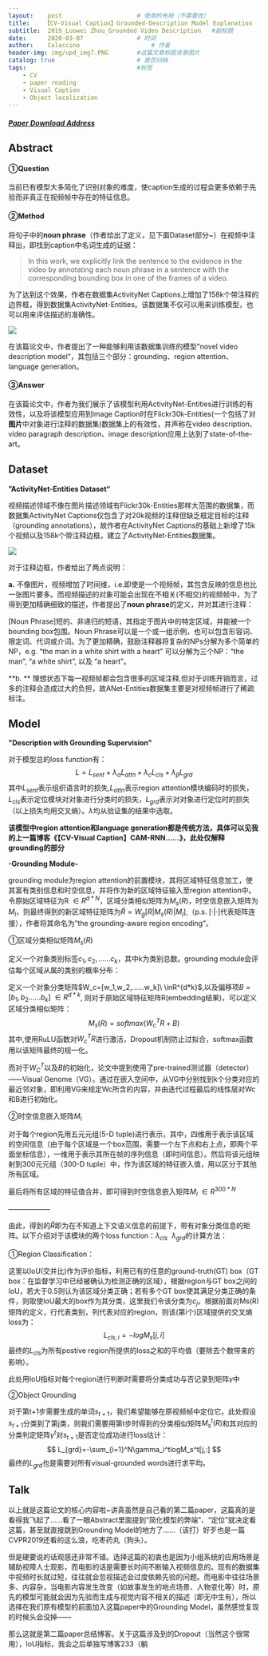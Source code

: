 ```yaml
---
layout:    post   				    # 使用的布局（不需要改）
title:    【CV-Visual Caption】Grounded-Description Model Explanation  # 标题 
subtitle:  2019_Luowei Zhou_Grounded Video Description   #副标题
date:      2020-03-07 				# 时间
author:    Culaccino					# 作者
header-img: img/upd_img7.PNG        #这篇文章标题背景图片
catalog: true 						# 是否归档
tags:								#标签
    - CV
    - paper reading
    - Visual Caption
    - Object localization
---
```


##### [Paper Download Address](https://arxiv.org/abs/1812.06587)

## Abstract

#### ①Question

当前已有模型大多简化了识别对象的难度，使caption生成的过程会更多依赖于先验而非真正在视频帧中存在的特征信息。

#### ②Method

将句子中的**noun phrase**（作者给出了定义，见下面Dataset部分~）在视频中注释出，即找到caption中名词生成的证据：

> In this work, we explicitly link the sentence to the evidence in the video by annotating each noun phrase in a sentence with the corresponding bounding box in one of the frames of a video.

为了达到这个效果，作者在数据集ActivityNet Captions上增加了158k个带注释的边界框，得到数据集ActivityNet-Entities。该数据集不仅可以用来训练模型，也可以用来评估描述的准确性。

<img src="https://upload-images.jianshu.io/upload_images/21878773-cc22bda2fa0e3005.png?imageMogr2/auto-orient/strip|imageView2/2/w/1200" />

在该篇论文中，作者提出了一种能够利用该数据集训练的模型”novel video description model“，其包括三个部分：grounding、region attention、language generation。

#### ③Answer

在该篇论文中，作者为我们展示了该模型利用ActivityNet-Entities进行训练的有效性，以及将该模型应用到Image Caption时在Flickr30k-Entities(一个包括了对**图片**中对象进行注释的数据集)数据集上的有效性，并声称在video description、video paragraph description、image description应用上达到了state-of-the-art。



##  Dataset

**”ActivityNet-Entities Dataset“**

视频描述领域不像在图片描述领域有Flickr30k-Entities那样大范围的数据集，而数据集ActivityNet Captions仅包含了对20k视频的注释但缺乏框定目标的注释（grounding annotations），故作者在ActivityNet Captions的基础上新增了15k个视频以及158k个带注释边框，建立了ActivityNet-Entities数据集。

<img src="https://upload-images.jianshu.io/upload_images/21878773-696089e1fb481c5f.png?imageMogr2/auto-orient/strip|imageView2/2/w/1200" />

对于注释边框，作者给出了两点说明：

**a.**  不像图片，视频增加了时间维，i.e.即使是一个视频帧，其包含反映的信息也比一张图片要多。而视频描述的对象可能会出现在不相关(不相交)的视频帧中，为了得到更加精确细致的描述，作者提出了**noun phrase**的定义，并对其进行注释：

[Noun Phrase]短的、非递归的短语，其指定于图片中的特定区域，并能被一个bounding box包围。Noun Phrase可以是一个或一组示例，也可以包含形容词、限定词、代词或介词。为了更加精确，鼓励注释器将复杂的NPs分解为多个简单的NP，e.g. “the man in a white shirt with a heart” 可以分解为三个NP：“the man”, “a white shirt”, 以及 “a heart”。

**b. ** 理想状态下每一视频帧都会包含很多的区域注释,但对于训练开销而言，过多的注释会造成过大的负担，故ANet-Entities数据集主要是对视频帧进行了稀疏标注。



## Model

**"Description with Grounding Supervision"**

对于模型总的loss function有：
$$
L=L_{sent}+\lambda_{\alpha}L_{attn}+\lambda_cL_{cls}+\lambda_{\beta}L_{grd}
$$
其中$L_{sent}$表示组织语言时的损失,$L_{attn}$表示region attention模块编码时的损失，$L_{cls}$表示定位模块对对象进行分类时的损失，$L_{grd}$表示对对象进行定位时的损失（以上损失均用交叉熵）。$\lambda$均从验证集的结果中选取。

**该模型中region attention和language generation都是传统方法，具体可以见我的上一篇博客《【CV-Visual Caption】CAM-RNN……》，此处仅解释grounding的部分**

**-Grounding Module-**

grounding module为region attention的前置模块，其将区域特征信息加工，使其富有类别信息和时空信息，并将作为新的区域特征输入至region attention中。令原始区域特征为R $\in R^{d*N}$，区域分类相似矩阵为$M_s(R)$，时空信息嵌入矩阵为$M_l$，则最终得到的新区域特征矩阵为$\hat R=W_g[R|M_s(R)|M_l]$,（p.s. [·|·]代表矩阵连接），作者将其命名为”the grounding-aware region encoding“。

①区域分类相似矩阵$M_s(R)$

定义一个对象类别标签${c_1,c_2,……c_k}$，其中k为类别总数。grounding module会评估每个区域从属的类别的概率分布：

定义一个对象分类矩阵$W_c=[w_1,w_2,……w_k]\ \inR^{d*k}$,以及偏移项$B=[b_1,b_2……b_k]\ \in R^{d*k}$, 则对于原始区域特征矩阵R(embedding结果)，可以定义区域分类相似矩阵：
$$
M_s(R)=softmax(W_c^TR+B)
$$
其中,使用RuLU函数对$W_c^TR$进行激活，Dropout机制防止过拟合，softmax函数用以该矩阵最终的规一化。

而对于$W_C^T$以及$B$的初始化，论文中提到使用了pre-trained测试器（detector）——Visual Genome（VG）。通过在嵌入空间中，从VG中分别找到k个分类对应的最近邻对象，即利用VG来规定Wc所含的内容，并由迭代过程最后的线性层对Wc和B进行初始化。

②时空信息嵌入矩阵$M_l$

对于每个region先用五元元组(5-D tuple)进行表示，其中，四维用于表示该区域的空间信息（由于每个区域是一个box范围，需要一个左下点和右上点，即两个平面坐标信息），一维用于表示其所在帧的序列信息（即时间信息）。然后将该元组映射到300元元组（300-D tuple）中，作为该区域的特征嵌入值，用以区分于其他所有区域。

最后将所有区域的特征值合并，即可得到时空信息嵌入矩阵$M_l\ \in R^{300*N}$

——————

由此，得到的$\hat R$即为在不知道上下文语义信息的前提下，带有对象分类信息的矩阵。以下介绍对于该模块的两个loss function：$\lambda_{cls} \ \ \lambda_{grd}$的计算方法：

①Region Classification：

这里以IoU(交并比)作为评价指标，利用已有的任意的ground-truth(GT) box（GT box：在监督学习中已经被确认为检测正确的区域），根据region与GT box之间的IoU，若大于0.5则认为该区域分类正确；若有多个GT box使其满足分类正确的条件，则取使IoU最大的box作为其分类，这里我们令该分类为$c_j$。根据前面对Ms(R)矩阵的定义，行代表类别，列代表对应的region，则该(第i个)区域提供的交叉熵loss为：
$$
L_{cls,i}=-logM_s[j,i]
$$
最终的$L_{cls}$为所有postive region所提供的loss之和的平均值（要除去个数带来的影响）。

此处用IoU指标对每个region进行判断时需要将分类成功与否记录到矩阵$\gamma$中

②Object Grounding

对于第t+1步需要生成的单词$s_{t+1}$，我们希望能够在原视频帧中定位它。此处假设$s_{t+1}$分类到了第j类，则我们需要用第t步时得到的分类相似矩阵$M_s^t(R)$和其对应的分类判定矩阵$\gamma^t$对$s_{t+1}$是否定位成功进行loss估计：
$$
L_{grd}=-\sum_{i=1}^N\gamma_i^tlogM_s^t[j,:]
$$
最终的$L_{grd}$也是需要对所有visual-grounded words进行求平均。



## Talk

​		以上就是这篇论文的核心内容啦~讲真虽然是自己看的第二篇paper，这篇真的是看得我飞起了……看了一眼Abstract里面提到“简化模型的弊端”、“定位”就决定看这篇，甚至就直接跳到Grounding Model的地方了……（该打）好歹也是一篇CVPR2019还看的这么浪，吃枣药丸（狗头）。

​		但是硬要说的话观感还非常不错。选择这篇的初衷也是因为小组系统的应用场景是辅助视障人士观影，而电影的话是需要长时间不断输入视频信息的。现有的数据集中视频时长就过短，往往就会忽视描述会过度依赖先验的问题。而电影中往往场景多、内容杂，当电影内容发生改变（如故事发生的地点场景、人物变化等）时，原先的模型可能就会因为先验而生成与视觉内容不相关的描述（即无中生有），所以选择在我们原有模型的前面加入这篇paper中的Grounding Model，虽然感觉复现的时候头会没掉——

​		那么这就是第二篇paper总结博客。关于这篇涉及到的Dropout（当然这个很常用），IoU指标，我会之后单独写博客233（躺